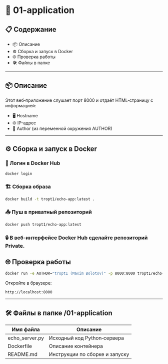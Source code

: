 # 🚀 01-application

## 📋 Содержание
- 📦 Описание
- ⚙️ Сборка и запуск в Docker
- 🌐 Проверка работы
- 🛠 Файлы в папке

---

## 📦 Описание
Этот веб‑приложение слушает порт 8000 и отдаёт HTML‑страницу с информацией:  
- 🖥 Hostname  
- 🌐 IP-адрес  
- 👤 Author (из переменной окружения AUTHOR)

---

## ⚙️ Сборка и запуск в Docker

### 🔑 Логин в Docker Hub  
```bash
docker login
```

### 🏗 Сборка образа
```bash
docker build -t tropt1/echo-app:latest .
```

### 📤 Пуш в приватный репозиторий
```bash
docker push tropt1/echo-app:latest
```
### 🔒 В веб‑интерфейсе Docker Hub сделайте репозиторий Private.

## 🌐 Проверка работы
```bash
docker run -e AUTHOR="tropt1 (Maxim Bolotov)" -p 8000:8000 tropt1/echo-app:latest
```
Откройте в браузере:
```
http://localhost:8000
```
---

## 🛠 Файлы в папке /01-application
| Имя файла         | Описание                       |
|-------------------|--------------------------------|
| echo_server.py  | Исходный код Python‑сервера    |
| Dockerfile      | Описание контейнера            |
| README.md       | Инструкции по сборке и запуску |
